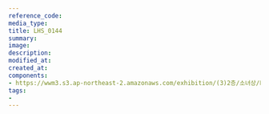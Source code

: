 ```yaml
---
reference_code:
media_type:
title: LHS_0144
summary:
image:
description:
modified_at:
created_at:
components:
- https://wwm3.s3.ap-northeast-2.amazonaws.com/exhibition/(3)2층/소녀상/LHS_0144.jpg
tags:
-
---
```

